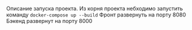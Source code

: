 Описание запуска проекта.
Из корня проекта небходимо запустить команду ```docker-compose up --build```
Фронт развернуть на порту 8080
Бэкенд развернут на порту 8000
